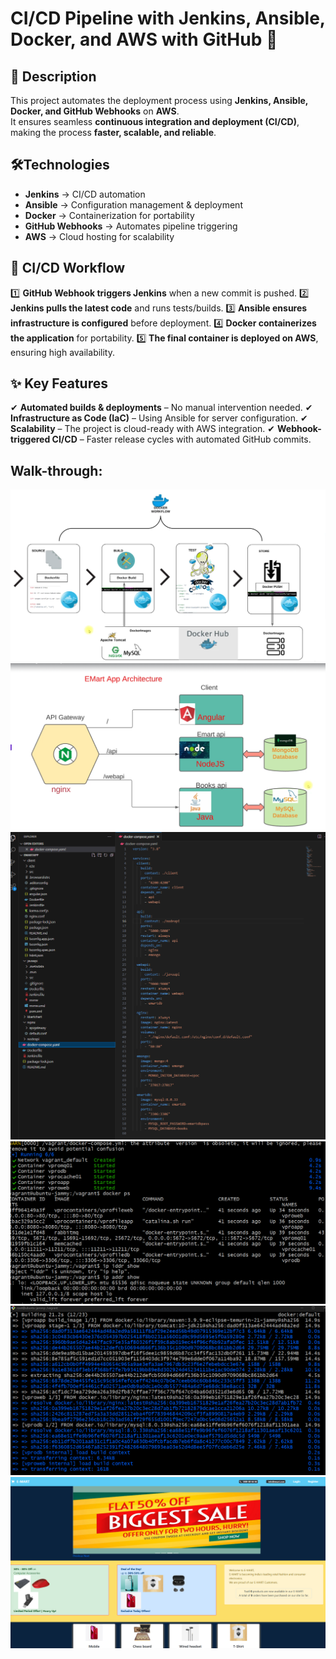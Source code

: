 # CI/CD Pipeline with Jenkins, Ansible, Docker, and AWS with GitHub 🚀
##  📌 Description
This project automates the deployment process using **Jenkins, Ansible, Docker, and GitHub Webhooks** on **AWS**.  
It ensures seamless **continuous integration and deployment (CI/CD)**, making the process **faster, scalable, and reliable**.

## 🛠Technologies
- **Jenkins** → CI/CD automation
- **Ansible** → Configuration management & deployment
- **Docker** → Containerization for portability
- **GitHub Webhooks** → Automates pipeline triggering
- **AWS** → Cloud hosting for scalability
  
## 🔄 CI/CD Workflow
1️⃣ **GitHub Webhook triggers Jenkins** when a new commit is pushed.
2️⃣ **Jenkins pulls the latest code** and runs tests/builds.
3️⃣ **Ansible ensures infrastructure is configured** before deployment.
4️⃣ **Docker containerizes the application** for portability. 
5️⃣ **The final container is deployed on AWS**, ensuring high availability.
     
## ✨ Key Features
✔ **Automated builds & deployments** – No manual intervention needed.
✔ **Infrastructure as Code (IaC)** – Using Ansible for server configuration.
✔ **Scalability** – The project is cloud-ready with AWS integration.
✔ **Webhook-triggered CI/CD** – Faster release cycles with automated GitHub commits.


  

## Walk-through:

 ![First try](https://github.com/Vlad774/E-commerce-Microservices-Containerization/blob/main/Diagramma.png) 
 ![First try](https://github.com/Vlad774/E-commerce-Microservices-Containerization/blob/main/microservices.png) 
 ![First try](https://github.com/Vlad774/E-commerce-Microservices-Containerization/blob/main/vscode_microservices.png)
 ![First try](https://github.com/Vlad774/E-commerce-Microservices-Containerization/blob/main/created.png)
 ![First try](https://github.com/Vlad774/E-commerce-Microservices-Containerization/blob/main/build.png)
 ![First try](https://github.com/Vlad774/E-commerce-Microservices-Containerization/blob/main/runnig%20services.png)
